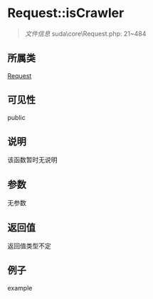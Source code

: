 # Request::isCrawler



> *文件信息* suda\core\Request.php: 21~484

## 所属类 

[Request](../Request.md)

## 可见性

 public 

## 说明

该函数暂时无说明


## 参数


无参数


## 返回值

返回值类型不定


## 例子

example